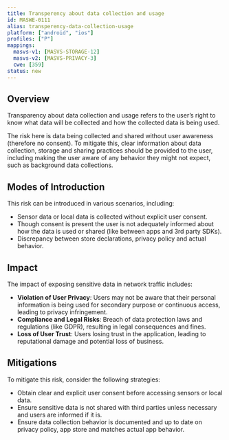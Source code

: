 ```yaml
---
title: Transperency about data collection and usage
id: MASWE-0111
alias: transperency-data-collection-usage
platform: ["android", "ios"]
profiles: ["P"]
mappings:
  masvs-v1: [MASVS-STORAGE-12]
  masvs-v2: [MASVS-PRIVACY-3]
  cwe: [359]
status: new
---
```


## Overview

Transparency about data collection and usage refers to the user’s right to know what data will be collected and how the collected data is being used.

The risk here is data being collected and shared without user awareness (therefore no consent). To mitigate this, clear information about data collection, storage and sharing practices should be provided to the user, including making the user aware of any behavior they might not expect, such as background data collections.


## Modes of Introduction

This risk can be introduced in various scenarios, including:

- Sensor data or local data is collected without explicit user consent.
- Though consent is present the user is not adequately informed about how the data is used or shared (like between apps and 3rd party SDKs).
- Discrepancy between store declarations, privacy policy and actual behavior.



## Impact

The impact of exposing sensitive data in network traffic includes:

- **Violation of User Privacy**: Users may not be aware that their personal information is being used for secondary purpose or continuous access, leading to privacy infringement.
- **Compliance and Legal Risks**: Breach of data protection laws and regulations (like GDPR), resulting in legal consequences and fines.
- **Loss of User Trust**: Users losing trust in the application, leading to reputational damage and potential loss of business.

## Mitigations

To mitigate this risk, consider the following strategies:

- Obtain clear and explicit user consent before accessing sensors or local data.
- Ensure sensitive data is not shared with third parties unless necessary and users are informed if it is.
- Ensure data collection behavior is documented and up to date on privacy policy, app store and matches actual app behavior.
